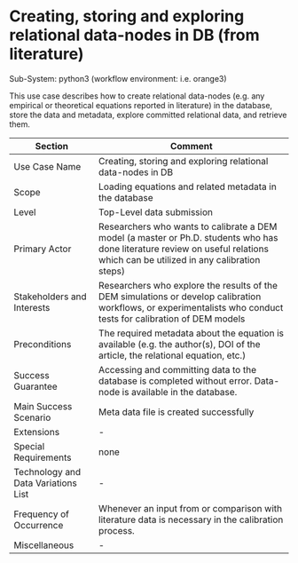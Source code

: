 
Creating, storing and exploring relational data-nodes in DB (from literature)
======================

Sub-System: python3 (workflow environment: i.e. orange3)

This use case describes how to create relational data-nodes (e.g. any empirical or theoretical equations reported in literature) in the database, store the data and metadata, explore committed relational data, and retrieve them.


| Section                             | Comment                                                      |
| ----------------------------------- | ------------------------------------------------------------ |
| Use Case Name                       | Creating, storing and exploring relational data-nodes in DB  |
| Scope                               | Loading equations and related metadata in the database       |
| Level                               | Top-Level data submission                                    |
| Primary Actor                       | Researchers who wants to calibrate a DEM model (a master or Ph.D. students who has done literature review on useful relations which can be utilized in any calibration steps) |
| Stakeholders and Interests          | Researchers who explore the results of the DEM simulations or develop calibration workflows, or experimentalists who conduct tests for calibration of DEM models |
| Preconditions                       | The required metadata about the equation is available (e.g. the author(s), DOI of the article, the relational equation, etc.) |
| Success Guarantee                   | Accessing and committing data to the database is completed without error. Data-node is available in the database. |
| Main Success Scenario               | Meta data file is created successfully                       |
| Extensions                          | -                                                            |
| Special Requirements                | none                                                         |
| Technology and Data Variations List | -                                                            |
| Frequency of Occurrence             | Whenever an input from or comparison with literature data is necessary in the calibration process. |
| Miscellaneous                       | -                                                            |
